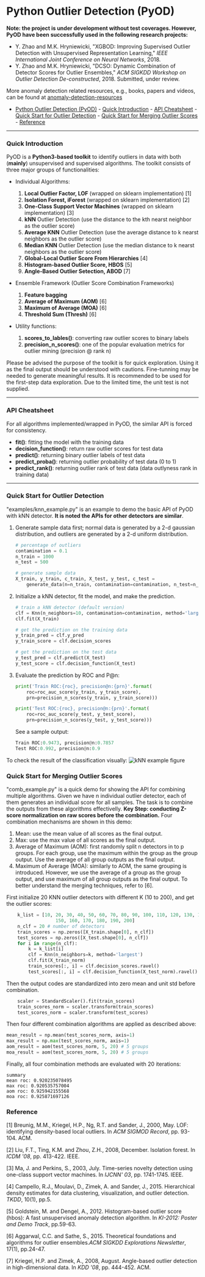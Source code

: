 # Python Outlier Detection (PyOD)

**Note: the project is under development without test coverages. However, PyOD have been successfully used in the following research projects:**
- Y. Zhao and M.K. Hryniewicki, "XGBOD: Improving Supervised Outlier Detection with Unsupervised Representation Learning," *IEEE International Joint Conference on Neural Networks*, 2018.
- Y. Zhao and M.K. Hryniewicki, "DCSO: Dynamic Combination of Detector Scores for Outlier Ensembles," *ACM SIGKDD Workshop on Outlier Detection De-constructed*, 2018. Submitted, under review.

More anomaly detection related resources, e.g., books, papers and videos, can be found at [anomaly-detection-resources](https://github.com/yzhao062/anomaly-detection-resources)

<!-- TOC -->

- [Python Outlier Detection (PyOD)](#python-outlier-detection-pyod)
		- [Quick Introduction](#quick-introduction)
		- [API Cheatsheet](#api-cheatsheet)
		- [Quick Start for Outlier Detection](#quick-start-for-outlier-detection)
		- [Quick Start for Merging Outlier Scores](#quick-start-for-merging-outlier-scores)
		- [Reference](#reference)

<!-- /TOC -->

---
### Quick Introduction
PyOD is a **Python3-based toolkit** to identify outliers in data with both (**mainly**) unsupervised and supervised algorithms. The toolkit consists of three major groups of functionalities:
- Individual Algorithms:  
  1. **Local Outlier Factor, LOF** (wrapped on sklearn implementation) [1]
  2. **Isolation Forest, iForest** (wrapped on sklearn implementation) [2]
  3. **One-Class Support Vector Machines** (wrapped on sklearn implementation) [3]
  4. **kNN** Outlier Detection (use the distance to the kth nearst neighbor as the outlier score)
  5. **Average KNN** Outlier Detection (use the average distance to k nearst neighbors as the outlier score)
  6. **Median KNN** Outlier Detection (use the median distance to k nearst neighbors as the outlier score)
  7. **Global-Local Outlier Score From Hierarchies** [4]
  8. **Histogram-based Outlier Score, HBOS** [5]
  9. **Angle-Based Outlier Setection, ABOD** [7]

- Ensemble Framework (Outlier Score Combination Frameworks)
  1. **Feature bagging**
  2. **Average of Maximum (AOM)** [6]
  3. **Maximum of Average (MOA)** [6]
  4. **Threshold Sum (Thresh)** [6]

- Utility functions:
   1. **scores_to_lables()**: converting raw outlier scores to binary labels
   2. **precision_n_scores()**: one of the popular evaluation metrics for outlier mining (precision @ rank n)
  
 Please be advised the purpose of the toolkit is for quick exploration. Using it as the final output should be understood with cautions. Fine-tunning may be needed to generate meaningful results. It is recommended to be used for the first-step data exploration. Due to the limited time, the unit test is not supplied.

------------
### API Cheatsheet
For all algorithms implemented/wrapped in PyOD, the similar API is forced for consistency.

- **fit()**: fitting the model with the training data
- **decision_function()**: return raw outlier scores for test data
- **predict()**: returning binary outlier labels of test data
- **predict_proba()**: returning outlier probability of test data (0 to 1)
- **predict_rank()**: returning outlier rank of test data (data outlyness rank in training data)

------------

### Quick Start for Outlier Detection
"examples/knn_example.py" is an example to demo the basic API of PyOD with kNN detector. **It is noted the APIs for other detectors are similar**.

1. Generate sample data first; normal data is generated by a 2-d gaussian distribution, and outliers are generated by a 2-d uniform distribution.
	````python
	# percentage of outliers
	contamination = 0.1
	n_train = 1000
	n_test = 500

	# generate sample data
	X_train, y_train, c_train, X_test, y_test, c_test = 
		generate_data(n=n_train, contamination=contamination, n_test=n_test)
	````

2. Initialize a kNN detector, fit the model, and make the prediction.
	```python
	# train a kNN detector (default version)
    clf = Knn(n_neighbors=10, contamination=contamination, method='largest')
    clf.fit(X_train)

    # get the prediction on the training data
    y_train_pred = clf.y_pred
    y_train_score = clf.decision_scores

    # get the prediction on the test data
    y_test_pred = clf.predict(X_test)
    y_test_score = clf.decision_function(X_test)
	```
3. Evaluate the prediction by ROC and P@n:
	```python
    print('Train ROC:{roc}, precision@n:{prn}'.format(
        roc=roc_auc_score(y_train, y_train_score),
        prn=precision_n_scores(y_train, y_train_score)))

    print('Test ROC:{roc}, precision@n:{prn}'.format(
        roc=roc_auc_score(y_test, y_test_score),
        prn=precision_n_scores(y_test, y_test_score)))
	```
	See a sample output:
	````python
	Train ROC:0.9473, precision@n:0.7857
	Test ROC:0.992, precision@n:0.9
	````
    
To check the result of the classification visually:
![kNN example figure](https://github.com/yzhao062/Pyod/blob/master/examples/example_figs/knn.png)

### Quick Start for Merging Outlier Scores

"comb_example.py" is a quick demo for showing the API for combining multiple algorithms. Given we have n individual outlier detector, each of them generates an individual score for all samples. The task is to combine the outputs from these algorithms effectivelly.
**Key Step: conducting Z-score normalization on raw scores before the combination.**
Four combination mechanisms are shown in this demo:
1. Mean: use the mean value of all scores as the final output.
2. Max: use the max value of all scores as the final output.
3. Average of Maximum (AOM): first randomly split n detectors in to p groups. For each group, use the maximum within the group as the group output. Use the average of all group outputs as the final output.
4. Maximum of Average (MOA): similarly to AOM, the same grouping is introduced. However, we use the average of a group as the group output, and use maximum of all group outputs as the final output.
To better understand the merging techniques, refer to [6].

First initialize 20 KNN outlier detectors with different K (10 to 200), and get the outlier scores:
```python
    k_list = [10, 20, 30, 40, 50, 60, 70, 80, 90, 100, 110, 120, 130, 140,
                  150, 160, 170, 180, 190, 200]
    n_clf = 20 # number of detectors
    train_scores = np.zeros([X_train.shape[0], n_clf])
    test_scores = np.zeros([X_test.shape[0], n_clf])
    for i in range(n_clf):
    	k = k_list[i]
    	clf = Knn(n_neighbors=k, method='largest')
    	clf.fit(X_train_norm)
    	train_scores[:, i] = clf.decision_scores.ravel()
    	test_scores[:, i] = clf.decision_function(X_test_norm).ravel()
```
Then the output codes are standardized into zero mean and unit std before combination.
```python
	scaler = StandardScaler().fit(train_scores)
	train_scores_norm = scaler.transform(train_scores)
	test_scores_norm = scaler.transform(test_scores)
```
Then four different combination algorithms are applied as described above:
```python
mean_result = np.mean(test_scores_norm, axis=1)
max_result = np.max(test_scores_norm, axis=1)
aom_result = aom(test_scores_norm, 5, 20) # 5 groups
moa_result = aom(test_scores_norm, 5, 20) # 5 groups
```
Finally, all four combination methods are evaluated with 20 iterations:

	summary
	mean roc: 0.920235078495
	max roc: 0.920535757004
	aom roc: 0.925942155568
	moa roc: 0.925871697126
	
### Reference
[1] Breunig, M.M., Kriegel, H.P., Ng, R.T. and Sander, J., 2000, May. LOF: identifying density-based local outliers. In *ACM SIGMOD Record*, pp. 93-104. ACM.

[2] Liu, F.T., Ting, K.M. and Zhou, Z.H., 2008, December. Isolation forest. In *ICDM '08*, pp. 413-422. IEEE.

[3] Ma, J. and Perkins, S., 2003, July. Time-series novelty detection using one-class support vector machines. In *IJCNN' 03*, pp. 1741-1745. IEEE.

[4] Campello, R.J., Moulavi, D., Zimek, A. and Sander, J., 2015. Hierarchical density estimates for data clustering, visualization, and outlier detection. *TKDD*, 10(1), pp.5.

[5] Goldstein, M. and Dengel, A., 2012. Histogram-based outlier score (hbos): A fast unsupervised anomaly detection algorithm. In *KI-2012: Poster and Demo Track*, pp.59-63.

[6] Aggarwal, C.C. and Sathe, S., 2015. Theoretical foundations and algorithms for outlier ensembles.*ACM SIGKDD Explorations Newsletter*, 17(1), pp.24-47.

[7] Kriegel, H.P. and Zimek, A., 2008, August. Angle-based outlier detection in high-dimensional data. In *KDD '08*, pp. 444-452. ACM.